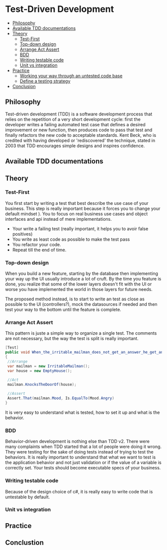 # Test-Driven Development

* [Philosophy](#philosophy)
* [Available TDD documentations](#doc)
* [Theory](#theory)
  * [Test-First](#test-first)
  * [Top-down design](#top-down)
  * [Arrange Act Assert](#aaa)
  * [BDD](#bdd)
  * [Writing testable code](#testable-code)
  * [Unit vs integration](#unit-vs-integration)
* [Practice](#practice)
  * [Working your way through an untested code base](#untested)
  * [Define a testing strategy](#test-strategy)
* [Conclusion](#conclusion)

## Philosophy
 Test-driven development (TDD) is a software development process that relies on the repetition of a very short development cycle: first the developer writes a failing automated test case that defines a desired improvement or new function, then produces code to pass that test and finally refactors the new code to acceptable standards. Kent Beck, who is credited with having developed or 'rediscovered' the technique, stated in 2003 that TDD encourages simple designs and inspires confidence.
## Available TDD documentations
## Theory
### Test-First
 You first start by writing a test that best describe the use case of your business.
 This step is really important because it forces you to change your default mindset ).
 You to focus on real business use cases and object interfaces and api instead of mere implementations.
 
 - Your write a failing test (really important, it helps you to avoir false positives)
 - You write as least code as possible to make the test pass
 - You refactor your code.
 - Repeat till the end of time.
 
### Top-down design
 When you build a new feature, starting by the database then implementing your way up the UI usually introduce a lot of cruft. 
 By the time you feature is done, you realize that some of the lower layers doesn't fit with the UI or worse you have implemented the world in those layers for future needs.
 
 The proposed method instead, is to start to write an test as close as possible to the UI (controllers?), mock the datasources if needed and then test your way to the bottom until the feature is complete.
### Arrange Act Assert
 This pattern is juste a simple way to organize a single test.
 The comments are not necessary, but the way the test is split is really important.
```c#
[Test]
public void When_the_irritable_mailman_does_not_get_an_answer_he_get_angry()
{
 //Arrange
 var mailman = new IrritableMailman();
 var house = new EmptyHouse();

 //Act
 mailman.KnocksTheDoorOf(house);
 
 //Assert
 Assert.That(mailman.Mood, Is.EqualTo(Mood.Angry)
}
```
It is very easy to understand what is tested, how to set it up and what is the behavior.
### BDD
 Behavior-driven development is nothing else than TDD v2. 
 There were many complaints when TDD started that a lot of people were doing it wrong.
 They were testing for the sake of doing tests instead of trying to test the behaviors.
 It is really important to understand that what we want to test is the application behavior and not just validation or if the value of a variable is correctly set.
 Your tests should become executable specs of your business.
### Writing testable code
 Because of the design choice of c#, it is really easy to write code that is untestable by default.
 
 
 
### Unit vs integration
## Practice
## Conclustion
